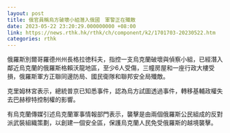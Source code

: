 ```yaml
---
layout: post
title: 俄官員稱烏方破壞小組潛入俄國　軍警正在殲敵
date: 2023-05-22 23:20:29.000000000 +08:00
link: https://news.rthk.hk/rthk/ch/component/k2/1701703-20230522.htm
categories: rthk
---
```


俄羅斯別爾哥羅德州州長格拉徳科夫，指控一支烏克蘭破壞與偵察小組，已經潛入鄰近烏克蘭的俄羅斯格賴沃龍地區，至少6人受傷，三幢房屋和一座行政大樓受損，俄羅斯軍方正聯同邊防局、國民衛隊和聯邦安全局殲敵。

克里姆林宮表示，總統普京已知悉事件，認為烏方試圖透過事件，轉移基輔政權失去巴赫穆特控制權的影響。

有烏克蘭傳媒引述烏克蘭軍事情報部門表示，襲擊是由兩個俄羅斯公民組成的反對派武裝組織策劃，以創建一個安全區，保護烏克蘭人民免受俄羅斯的越境襲擊。
